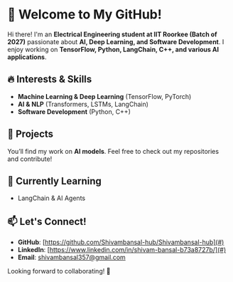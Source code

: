 # 🚀 Welcome to My GitHub!  

Hi there! I'm an **Electrical Engineering student at IIT Roorkee (Batch of 2027)** passionate about **AI, Deep Learning, and Software Development**. I enjoy working on **TensorFlow, Python, LangChain, C++, and various AI applications**.  

## 🔥 Interests & Skills  
- **Machine Learning & Deep Learning** (TensorFlow, PyTorch)  
- **AI & NLP** (Transformers, LSTMs, LangChain)  
- **Software Development** (Python, C++)   

## 📌 Projects  
You’ll find my work on **AI models**. Feel free to check out my repositories and contribute!  

## 🌱 Currently Learning  
- LangChain & AI Agents   

## 📫 Let's Connect!  
- **GitHub**: [https://github.com/Shivambansal-hub/Shivambansal-hub](#)  
- **LinkedIn**: [https://www.linkedin.com/in/shivam-bansal-b73a8727b/](#)  
- **Email**: [shivambansal357@gmail.com](#)  

Looking forward to collaborating! 🚀  
